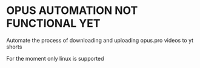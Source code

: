 # OPUS AUTOMATION NOT FUNCTIONAL YET
Automate the process of downloading and uploading opus.pro videos to yt shorts

For the moment only linux is supported

